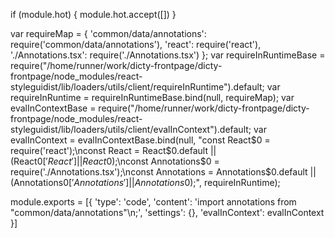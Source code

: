 
if (module.hot) {
	module.hot.accept([])
}

var requireMap = {
    'common/data/annotations': require('common/data/annotations'),
    'react': require('react'),
    './Annotations.tsx': require('./Annotations.tsx')
};
var requireInRuntimeBase = require("/home/runner/work/dicty-frontpage/dicty-frontpage/node_modules/react-styleguidist/lib/loaders/utils/client/requireInRuntime").default;
var requireInRuntime = requireInRuntimeBase.bind(null, requireMap);
var evalInContextBase = require("/home/runner/work/dicty-frontpage/dicty-frontpage/node_modules/react-styleguidist/lib/loaders/utils/client/evalInContext").default;
var evalInContext = evalInContextBase.bind(null, "const React$0 = require('react');\nconst React = React$0.default || (React$0['React'] || React$0);\nconst Annotations$0 = require('./Annotations.tsx');\nconst Annotations = Annotations$0.default || (Annotations$0['Annotations'] || Annotations$0);", requireInRuntime);

module.exports = [{
        'type': 'code',
        'content': 'import annotations from "common/data/annotations"\n;<Annotations annotations={annotations} />',
        'settings': {},
        'evalInContext': evalInContext
    }]
	
